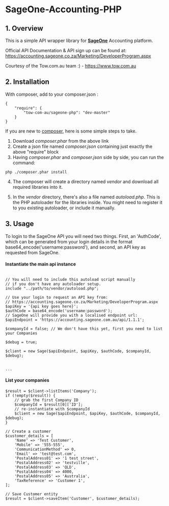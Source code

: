 # SageOne-Accounting-PHP

## 1. Overview

This is a simple API wrapper library for [**SageOne**](http://www.sageone.com) Accounting platform.

Official API Documentation & API sign up can be found at: <https://accounting.sageone.co.za/Marketing/DeveloperProgram.aspx>

Courtesy of the Tow.com.au team :) - https://www.tow.com.au

## 2. Installation

With composer, add to your composer.json :

```
{
    "require": {
        "tow-com-au/sageone-php": "dev-master"
    }
}
```

If you are new to [composer](http://getcomposer.org/), here is some simple steps to take.

1. Download *composer.phar* from the above link
2. Create a json file named *composer.json* containing just exactly the above "require" block
3. Having *composer.phar* and *composer.json* side by side, you can run the command:
```
php ./composer.phar install
```
4. The composer will create a directory named *vendor* and download all required libraries into it.

5. In the *vendor* directory, there's also a file named *autoload.php*. This is the PHP autoloader for the libraries inside. You might need to register it to you existing autoloader, or include it manually.

## 3. Usage
To login to the SageOne API you will need two things. First, an 'AuthCode', which can be generated from your login details in the format base64_encode('username:password'), and second, an API key as requested from SageOne.

#### Instantiate the main api instance

```

// You will need to include this autoload script manually
// if you don't have any autoloader setup.
include "../path/to/vendor/autoload.php"; 

// Use your login to request an API key from:
// https://accounting.sageone.co.za/Marketing/DeveloperProgram.aspx
$apiKey = '{api key goes here}';
$authCode = base64_encode('username:password');
// SageOne will provide you with a localised endpoint url:
$apiEndpoint = 'https://accounting.sageone.com.au/api/1.1.1';

$companyId = false; // We don't have this yet, first you need to list your Companies

$debug = true;

$client = new Sage($apiEndpoint, $apiKey, $authCode, $companyId, $debug);


...

```
####  List your companies
```
$result = $client->listItems('Company');
if (!empty($result)) {
	// grab the first Company ID
	$companyId = $result[0]['ID'];
	// re-instantiate with $companyId
	$client = new Sage($apiEndpoint, $apiKey, $authCode, $companyId, $debug);
}

// Create a customer
$customer_details = [
    'Name' => 'Test Customer',
    'Mobile' => '555-555',
    'CommunicationMethod' => 0,
    'Email' => 'test@test.com',
    'PostalAddress01' => '1 test street',
    'PostalAddress02' => 'testville',
    'PostalAddress03' => 'QLD',
    'PostalAddress04' => 4000,
    'PostalAddress05' => 'Australia',
    'TaxReference' => 'Customer 1',
];

// Save Customer entity
$result = $client->saveItem('Customer', $customer_details);

```
